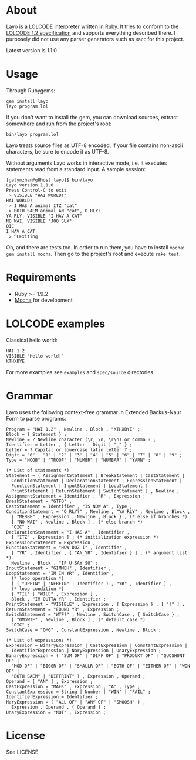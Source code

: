 # About

Layo is a LOLCODE interpreter written in Ruby. It tries to conform to the
[LOLCODE 1.2 specification](http://lolcode.org/1.2_spec.html) and supports
everything described there. I purposely did not use any parser generators
such as `Racc` for this project.

Latest version is 1.1.0

# Usage

Through Rubygems:

```
gem install layo
layo program.lol
```

If you don't want to install the gem, you can download sources, extract somewhere
 and run from the project's root:

`bin/layo program.lol`

Layo treats source files as UTF-8 encoded, if your file contains non-ascii
characters, be sure to encode it as UTF-8.

Without arguments Layo works in interactive mode, i.e. it executes statements
read from a standard input. A sample session:

```
[galymzhan@g8host layo]$ bin/layo
Layo version 1.1.0
Press Control-C to exit
 > VISIBLE "HAI WORLD!"
HAI WORLD!
 > I HAS A animal ITZ "cat"
 > BOTH SAEM animal AN "cat", O RLY?
YA RLY, VISIBLE "I HAV A CAT"
NO WAI, VISIBLE "J00 SUX"
OIC
I HAV A CAT
 > ^CExiting
```

Oh, and there are tests too. In order to run them, you have to install `mocha`:
`gem install mocha`. Then go to the project's root and execute `rake test`.

# Requirements

* Ruby >= 1.9.2
* [Mocha](http://mocha.rubyforge.org/) for development

# LOLCODE examples

Classical hello world:

```
HAI 1.2
VISIBLE "Hello world!"
KTHXBYE
```

For more examples see `examples` and `spec/source` directories.

# Grammar

Layo uses the following context-free grammar in Extended Backus-Naur Form
to parse programs:

```
Program = "HAI 1.2" , Newline , Block , "KTHXBYE" ;
Block = { Statement } ;
Newline = ? Newline character (\r, \n, \r\n) or comma ? ;
Identifier = Letter , { Letter | Digit | "_" } ;
Letter = ? Capital or lowercase latin letter ? ;
Digit = "0" | "1" | "2" | "3" | "4" | "5" | "6" | "7" | "8" | "9" ;
Type = "NOOB" | "TROOF" | "NUMBR" | "NUMBAR" | "YARN" ;

(* List of statements *)
Statement = ( AssignmentStatement | BreakStatement | CastStatement |
  ConditionStatement | DeclarationStatement | ExpressionStatement |
  FunctionStatement | InputStatement | LoopStatement |
  PrintStatement | ReturnStatement | SwitchStatement ) , Newline ;
AssignmentStatement = Identifier , "R" , Expression ;
BreakStatement = "GTFO" ;
CastStatement = Identifier , "IS NOW A" , Type ;
ConditionStatement = "O RLY?" , Newline , "YA RLY" , Newline , Block ,
  { "MEBBE" , Expression , Newline , Block } , (* else if branches *)
  [ "NO WAI" , Newline , Block ] , (* else branch *)
  "OIC" ;
DeclarationStatement = "I HAS A" , Identifier ,
  [ "ITZ" , Expression ] ; (* initialization expression *)
ExpressionStatement = Expression ;
FunctionStatement = "HOW DUZ I" , Identifier ,
  [ "YR" , Identifier , { "AN_YR" , Identifier } ] , (* argument list *)
  Newline , Block , "IF U SAY SO" ;
InputStatement = "GIMMEH" , Identifier ;
LoopStatement = "IM IN YR" , Identifier ,
  (* loop operation *)
  [ ( "UPPIN" | "NERFIN" | Identifier ) , "YR" , Identifier ] ,
  (* loop condition *)
  [ "TIL" | "WILE" , Expression ] ,
  Block , "IM OUTTA YR" , Identifier ;
PrintStatement = "VISIBLE" , Expression , { Expression } , [ "!" ] ;
ReturnStatement = "FOUND YR" , Expression ;
SwitchStatement = "WTF?" , Newline , SwitchCase , { SwitchCase } ,
  [ "OMGWTF" , Newline , Block ] , (* default case *)
  "OIC" ;
SwitchCase = "OMG" , ConstantExpression , Newline , Block ;

(* List of expressions *)
Expression = BinaryExpression | CastExpression | ConstantExpression |
  IdentifierExpression | NaryExpression | UnaryExpression ;
BinaryExpression = ( "SUM OF" | "DIFF OF" | "PRODUKT OF" | "QUOSHUNT OF" |
  "MOD OF" | "BIGGR OF" | "SMALLR OF" | "BOTH OF" | "EITHER OF" | "WON OF" |
  "BOTH SAEM" | "DIFFRINT" ) , Expression , Operand ;
Operand = [ "AN" ] , Expression ;
CastExpression = "MAEK" , Expression , "A" , Type ;
ConstantExpression = String | Number | "WIN" | "FAIL" ;
IdentifierExpression = Identifier ;
NaryExpression = ( "ALL OF" | "ANY OF" | "SMOOSH" ) ,
  Expression , Operand , { Operand } ;
UnaryExpression = "NOT" , Expression ;
```

# License

See LICENSE
